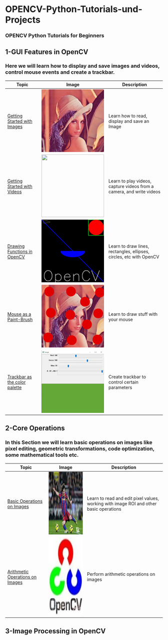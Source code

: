 # OPENCV-Python-Tutorials-und-Projects
### OPENCV Python Tutorials for Beginners 

## 1-GUI Features in OpenCV
### Here we will learn how to display and save images and videos, control mouse events and create a trackbar.
|  Topic        |  Image        |  Description      | 
|  ------------ | ------------  | ------------      |
|[Getting Started with Images](https://github.com/ELMehdiNaor/OPENCV-Python-Tutorials-und-Projekte/blob/main/Basics/Read_Display_Write_Image.py)|<img src="https://github.com/ELMehdiNaor/OPENCV-Python-Tutorials-und-Projekte/blob/main/Resources/lena.png" width="200" height="200">|Learn how to read, display and save an Image|
|[Getting Started with Videos](https://github.com/ELMehdiNaor/OPENCV-Python-Tutorials-und-Projekte/blob/main/GUI_Features_in_OPENCV/Playing_Vid_from_File.py)|<img src="https://github.com/ELMehdiNaor/OPENCV-Python-Tutorials-und-Projekte/blob/main/Resources/testVideo.mp4" width="200"  height="200">|Learn to play videos, capture videos from a camera, and write videos|
|[Drawing Functions in OpenCV](https://github.com/ELMehdiNaor/OPENCV-Python-Tutorials-und-Projekte/blob/main/GUI_Features_in_OPENCV/Drawing_Functions_OpenCV.py)|<img src="https://github.com/ELMehdiNaor/OPENCV-Python-Tutorials-und-Projekte/blob/main/GUI_Features_in_OPENCV/actualImage.jpg" width="200" height="200">|Learn to draw lines, rectangles, ellipses, circles, etc with OpenCV|
|[Mouse as a Paint-Brush](https://github.com/ELMehdiNaor/OPENCV-Python-Tutorials-und-Projekte/blob/main/GUI_Features_in_OPENCV/Mouse_Paint_Brush.py)|<img src="https://github.com/ELMehdiNaor/OPENCV-Python-Tutorials-und-Projekte/blob/main/GUI_Features_in_OPENCV/testImage.png" width="200" height="200">|Learn to draw stuff with your mouse|
|[Trackbar as the color palette](https://github.com/ELMehdiNaor/OPENCV-Python-Tutorials-und-Projekte/blob/main/GUI_Features_in_OPENCV/Trackbar_Color_Palette.py)|<img src="https://github.com/ELMehdiNaor/OPENCV-Python-Tutorials-und-Projekte/blob/main/Resources/Color_Palette.png" width="200"  height="200">|Create trackbar to control certain parameters|

 
## 2-Core Operations
### In this Section we will learn basic operations on images like pixel editing, geometric transformations, code optimization, some mathematical tools etc. 

|  Topic        |  Image        |  Description      | 
|  ------------ | ------------  | ------------      |
|[Basic Operations on Images](https://github.com/ELMehdiNaor/OPENCV-Python-Tutorials-und-Projekte/blob/main/Core%20Operations/Basic_Operations_on_Images/Basic_Operations_on_Images.py)|<img src="https://github.com/ELMehdiNaor/OPENCV-Python-Tutorials-und-Projekte/blob/main/Core%20Operations/Basic_Operations_on_Images/Messi6.jpg" width="200" height="200">|Learn to read and edit pixel values, working with image ROI and other basic operations|
|[Arithmetic Operations on Images](https://github.com/ELMehdiNaor/OPENCV-Python-Tutorials-und-Projekte/blob/main/Core%20Operations/Arithmetic%20Operations%20on%20Images/Arithmetic_Operations_On_Images.py)|<img src="https://github.com/ELMehdiNaor/OPENCV-Python-Tutorials-und-Projekte/blob/main/Core%20Operations/Arithmetic%20Operations%20on%20Images/AOOI.jpg" width="250" height="250">|Perform arithmetic operations on images|


## 3-Image Processing in OpenCV 
